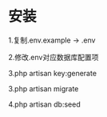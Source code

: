 # 安装
1.复制.env.example -> .env

2.修改.env对应数据库配置项

3.php artisan key:generate

3.php artisan migrate

4.php artisan db:seed

